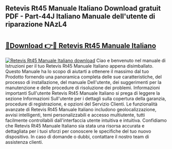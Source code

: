## Retevis Rt45 Manuale Italiano Download gratuit PDF - Part-44J Italiano Manuale dell'utente di riparazione NAzL4

# <h2><a href="http://dfesqu.blite.top/?on=Retevis+Rt45+Manuale+Italiano">🔗Download 👉🔴 Retevis Rt45 Manuale Italiano</a></h2>

[![Retevis Rt45 Manuale Italiano download](https://i.imgur.com/lujVjoI.png)](http://dfesqu.blite.top/?on=Retevis+Rt45+Manuale+Italiano)
Ciao e benvenuto nel manuale di Istruzioni per il tuo Retevis Rt45 Manuale Italiano appena disimballato. Questo Manuale ha lo scopo di aiutarti a ottenere il massimo dal tuo Prodotto fornendo una panoramica completa delle sue caratteristiche, del processo di installazione, del manuale Dell'utente, dei suggerimenti per la manutenzione e delle procedure di risoluzione dei problemi. Informazioni importanti Sull'utente Retevis Rt45 Manuale Italiano si prega di leggere la sezione Informazioni Sull'utente per i dettagli sulla copertura della garanzia, procedure di registrazione, e opzioni del Servizio Clienti. Le funzionalità avanzate di Retevis Rt45 Manuale Italiano includono geolocalizzazione, avvisi intelligenti, temi personalizzabili e accesso multiutente, tutti facilmente controllabili dall'interfaccia utente intuitiva e intuitiva. Confidiamo che Retevis Rt45 Manuale Italiano sia stata una risorsa accurata e dettagliata per i tuoi sforzi per conoscere le specifiche del tuo nuovo dispositivo. In caso di domande o dubbi, contattare il nostro team di assistenza clienti.
